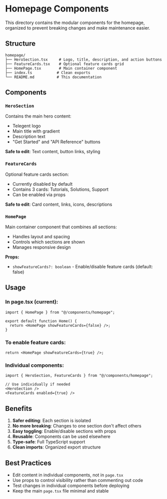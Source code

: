 # Homepage Components

This directory contains the modular components for the homepage, organized to prevent breaking changes and make maintenance easier.

## Structure

```
homepage/
├── HeroSection.tsx     # Logo, title, description, and action buttons
├── FeatureCards.tsx    # Optional feature cards grid
├── HomePage.tsx        # Main container component
├── index.ts           # Clean exports
└── README.md          # This documentation
```

## Components

### `HeroSection`
Contains the main hero content:
- Telegent logo
- Main title with gradient
- Description text
- "Get Started" and "API Reference" buttons

**Safe to edit**: Text content, button links, styling

### `FeatureCards`
Optional feature cards section:
- Currently disabled by default
- Contains 3 cards: Tutorials, Solutions, Support
- Can be enabled via props

**Safe to edit**: Card content, links, icons, descriptions

### `HomePage`
Main container component that combines all sections:
- Handles layout and spacing
- Controls which sections are shown
- Manages responsive design

**Props:**
- `showFeatureCards?: boolean` - Enable/disable feature cards (default: false)

## Usage

### In page.tsx (current):
```tsx
import { HomePage } from "@/components/homepage";

export default function Home() {
  return <HomePage showFeatureCards={false} />;
}
```

### To enable feature cards:
```tsx
return <HomePage showFeatureCards={true} />;
```

### Individual components:
```tsx
import { HeroSection, FeatureCards } from "@/components/homepage";

// Use individually if needed
<HeroSection />
<FeatureCards enabled={true} />
```

## Benefits

1. **Safer editing**: Each section is isolated
2. **No more breaking**: Changes to one section don't affect others
3. **Easy toggling**: Enable/disable sections with props
4. **Reusable**: Components can be used elsewhere
5. **Type-safe**: Full TypeScript support
6. **Clean imports**: Organized export structure

## Best Practices

- Edit content in individual components, not in `page.tsx`
- Use props to control visibility rather than commenting out code
- Test changes in individual components before deploying
- Keep the main `page.tsx` file minimal and stable 